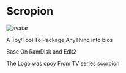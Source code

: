 # Scropion
![avatar](https://raw.githubusercontent.com/d1ves/Scropion/master/scorpion.jpg)

A Toy/Tool To Package AnyThing into bios

Base On RamDisk and Edk2

The Logo was cpoy From TV series [scorpion](https://en.wikipedia.org/wiki/Scorpion_(TV_series))
